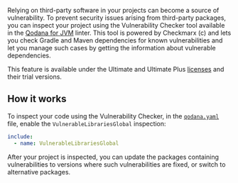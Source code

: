 [//]: # (title: Vulnerability checker)

Relying on third-party software in your projects can become a source of vulnerability. To prevent security issues arising
from third-party packages, you can inspect your project using the Vulnerability Checker tool available in the 
[Qodana for JVM](qodana-jvm.md) linter. This tool is powered by Checkmarx (c) and lets you check Gradle and Maven 
dependencies for known vulnerabilities and let you manage such cases by getting the information about vulnerable 
dependencies.  

This feature is available under the Ultimate and Ultimate Plus [licenses](pricing.md#Linters+available+per+each+license)
and their trial versions.

## How it works

To inspect your code using the Vulnerability Checker, in the [`qodana.yaml`](qodana-yaml.md) file, enable 
the `VulnerableLibrariesGlobal` inspection: 

<chunk id="package-checking-enable">

```yaml
include:
  - name: VulnerableLibrariesGlobal
```

</chunk>

After your project is inspected, you can update the packages containing vulnerabilities to versions where such 
vulnerabilities are fixed, or switch to alternative packages.